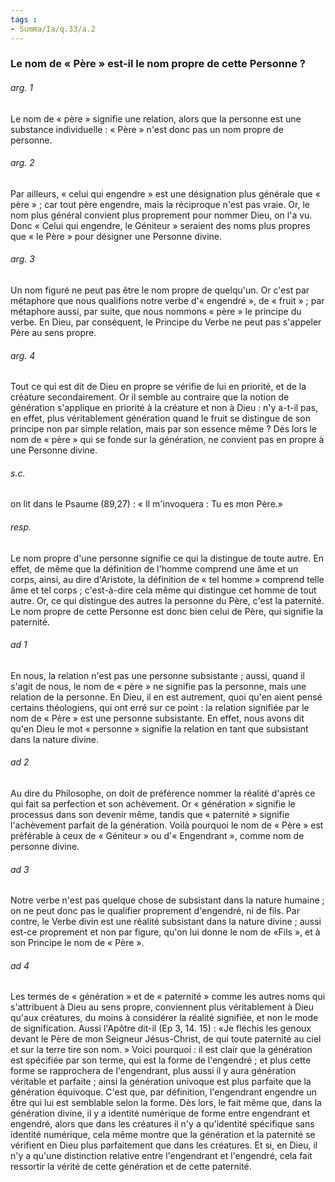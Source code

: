 ```yaml
---
tags : 
- Summa/Ia/q.33/a.2
---
```


### Le nom de « Père » est-il le nom propre de cette Personne ?

###### arg. 1
Le nom de « père » signifie une relation, alors que la personne est une substance individuelle : « Père » n'est donc pas un nom propre de personne. 

###### arg. 2
Par ailleurs, « celui qui engendre » est une désignation plus générale que « père » ; car tout père engendre, mais la réciproque n'est pas vraie. Or, le nom plus général convient plus proprement pour nommer Dieu, on l'a vu. Donc « Celui qui engendre, le Géniteur » seraient des noms plus propres que « le Père » pour désigner une Personne divine. 

###### arg. 3
Un nom figuré ne peut pas être le nom propre de quelqu'un. Or c'est par métaphore que nous qualifions notre verbe d'« engendré », de « fruit » ; par métaphore aussi, par suite, que nous nommons « père » le principe du verbe. En Dieu, par conséquent, le Principe du Verbe ne peut pas s'appeler Père au sens propre. 

###### arg. 4
Tout ce qui est dit de Dieu en propre se vérifie de lui en priorité, et de la créature secondairement. Or il semble au contraire que la notion de génération s'applique en priorité à la créature et non à Dieu : n'y a-t-il pas, en effet, plus véritablement génération quand le fruit se distingue de son principe non par simple relation, mais par son essence même ? Dès lors le nom de « père » qui se fonde sur la génération, ne convient pas en propre à une Personne divine. 

###### s.c.
on lit dans le Psaume (89,27) : « Il m'invoquera : Tu es mon Père.» 

###### resp.
Le nom propre d'une personne signifie ce qui la distingue de toute autre. En effet, de même que la définition de l'homme comprend une âme et un corps, ainsi, au dire d'Aristote, la définition de « tel homme » comprend telle âme et tel corps ; c'est-à-dire cela même qui distingue cet homme de tout autre. Or, ce qui distingue des autres la personne du Père, c'est la paternité. Le nom propre de cette Personne est donc bien celui de Père, qui signifie la paternité. 

###### ad 1
En nous, la relation n'est pas une personne subsistante ; aussi, quand il s'agit de nous, le nom de « père » ne signifie pas la personne, mais une relation de la personne. En Dieu, il en est autrement, quoi qu'en aient pensé certains théologiens, qui ont erré sur ce point : la relation signifiée par le nom de « Père » est une personne subsistante. En effet, nous avons dit qu'en Dieu le mot « personne » signifie la relation en tant que subsistant dans la nature divine. 

###### ad 2
Au dire du Philosophe, on doit de préférence nommer la réalité d'après ce qui fait sa perfection et son achèvement. Or « génération » signifie le processus dans son devenir même, tandis que « paternité » signifie l'achèvement parfait de la génération. Voilà pourquoi le nom de « Père » est préférable à ceux de « Géniteur » ou d'« Engendrant », comme nom de personne divine. 

###### ad 3
Notre verbe n'est pas quelque chose de subsistant dans la nature humaine ; on ne peut donc pas le qualifier proprement d'engendré, ni de fils. Par contre, le Verbe divin est une réalité subsistant dans la nature divine ; aussi est-ce proprement et non par figure, qu'on lui donne le nom de «Fils », et à son Principe le nom de « Père ». 

###### ad 4
Les termes de « génération » et de « paternité » comme les autres noms qui s'attribuent à Dieu au sens propre, conviennent plus véritablement à Dieu qu'aux créatures, du moins à considérer la réalité signifiée, et non le mode de signification. Aussi l'Apôtre dit-il (Ep 3, 14. 15) : «Je fléchis les genoux devant le Père de mon Seigneur Jésus-Christ, de qui toute paternité au ciel et sur la terre tire son nom. » Voici pourquoi : il est clair que la génération est spécifiée par son terme, qui est la forme de l'engendré ; et plus cette forme se rapprochera de l'engendrant, plus aussi il y aura génération véritable et parfaite ; ainsi la génération univoque est plus parfaite que la génération équivoque. C'est que, par définition, l'engendrant engendre un être qui lui est semblable selon la forme. Dès lors, le fait même que, dans la génération divine, il y a identité numérique de forme entre engendrant et engendré, alors que dans les créatures il n'y a qu'identité spécifique sans identité numérique, cela même montre que la génération et la paternité se vérifient en Dieu plus parfaitement que dans les créatures. Et si, en Dieu, il n'y a qu'une distinction relative entre l'engendrant et l'engendré, cela fait ressortir la vérité de cette génération et de cette paternité. 



